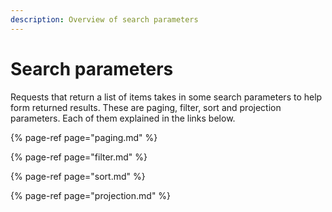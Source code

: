 ```yaml
---
description: Overview of search parameters
---
```


# Search parameters

Requests that return a list of items takes in some search parameters to help form returned results. These are paging, filter, sort and projection parameters. Each of them explained in the links below.

{% page-ref page="paging.md" %}

{% page-ref page="filter.md" %}

{% page-ref page="sort.md" %}

{% page-ref page="projection.md" %}



